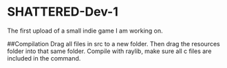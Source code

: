 # SHATTERED-Dev-1
The first upload of a small indie game I am working on.

##Compilation
Drag all files in src to a new folder. Then drag the resources folder into that same folder. Compile with raylib, make sure all c files are included in the command.
